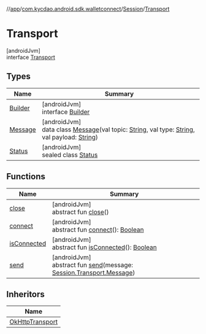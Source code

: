 //[app](../../../../index.md)/[com.kycdao.android.sdk.walletconnect](../../index.md)/[Session](../index.md)/[Transport](index.md)

# Transport

[androidJvm]\
interface [Transport](index.md)

## Types

| Name | Summary |
|---|---|
| [Builder](-builder/index.md) | [androidJvm]<br>interface [Builder](-builder/index.md) |
| [Message](-message/index.md) | [androidJvm]<br>data class [Message](-message/index.md)(val topic: [String](https://kotlinlang.org/api/latest/jvm/stdlib/kotlin/-string/index.html), val type: [String](https://kotlinlang.org/api/latest/jvm/stdlib/kotlin/-string/index.html), val payload: [String](https://kotlinlang.org/api/latest/jvm/stdlib/kotlin/-string/index.html)) |
| [Status](-status/index.md) | [androidJvm]<br>sealed class [Status](-status/index.md) |

## Functions

| Name | Summary |
|---|---|
| [close](close.md) | [androidJvm]<br>abstract fun [close](close.md)() |
| [connect](connect.md) | [androidJvm]<br>abstract fun [connect](connect.md)(): [Boolean](https://kotlinlang.org/api/latest/jvm/stdlib/kotlin/-boolean/index.html) |
| [isConnected](is-connected.md) | [androidJvm]<br>abstract fun [isConnected](is-connected.md)(): [Boolean](https://kotlinlang.org/api/latest/jvm/stdlib/kotlin/-boolean/index.html) |
| [send](send.md) | [androidJvm]<br>abstract fun [send](send.md)(message: [Session.Transport.Message](-message/index.md)) |

## Inheritors

| Name |
|---|
| [OkHttpTransport](../../../com.kycdao.android.sdk.walletconnect.impls/-ok-http-transport/index.md) |
